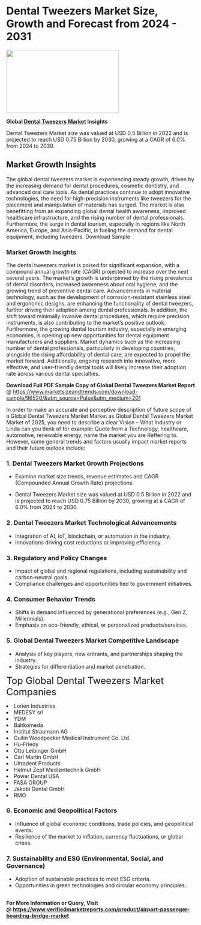 <H1>Dental Tweezers Market Size, Growth and Forecast from 2024 - 2031</H1><img class="aligncenter size-medium wp-image-584254" src="https://thirdeyenews.in/wp-content/uploads/2024/09/Global-Market-Research-300x168.jpeg" alt="" width="300" height="168" /><p><strong>Global&nbsp;<a href="https://www.marketsizeandtrends.com/download-sample/96520/&amp;utm_source=Pulse&amp;utm_medium=201">Dental Tweezers Market</a> Insights</strong></p><p>Dental Tweezers Market size was valued at USD 0.5 Billion in 2022 and is projected to reach USD 0.75 Billion by 2030, growing at a CAGR of 6.0% from 2024 to 2030.</p><p><h2>Market Growth Insights</h2> The global dental tweezers market is experiencing steady growth, driven by the increasing demand for dental procedures, cosmetic dentistry, and advanced oral care tools. As dental practices continue to adopt innovative technologies, the need for high-precision instruments like tweezers for the placement and manipulation of materials has surged. The market is also benefitting from an expanding global dental health awareness, improved healthcare infrastructure, and the rising number of dental professionals. Furthermore, the surge in dental tourism, especially in regions like North America, Europe, and Asia-Pacific, is fueling the demand for dental equipment, including tweezers. Download Sample <h3>Market Growth Insights</h3> The dental tweezers market is poised for significant expansion, with a compound annual growth rate (CAGR) projected to increase over the next several years. The market’s growth is underpinned by the rising prevalence of dental disorders, increased awareness about oral hygiene, and the growing trend of preventive dental care. Advancements in material technology, such as the development of corrosion-resistant stainless steel and ergonomic designs, are enhancing the functionality of dental tweezers, further driving their adoption among dental professionals. In addition, the shift toward minimally invasive dental procedures, which require precision instruments, is also contributing to the market’s positive outlook. Furthermore, the growing dental tourism industry, especially in emerging economies, is opening up new opportunities for dental equipment manufacturers and suppliers. Market dynamics such as the increasing number of dental professionals, particularly in developing countries, alongside the rising affordability of dental care, are expected to propel the market forward. Additionally, ongoing research into innovative, more effective, and user-friendly dental tools will likely increase their adoption rate across various dental specialties. </p><p><span class=""><strong>Download Full PDF Sample Copy of Global Dental Tweezers Market Report</strong> @ <a href="https://www.marketsizeandtrends.com/download-sample/96520/&amp;utm_source=Pulse&amp;utm_medium=201" target="_blank">https://www.marketsizeandtrends.com/download-sample/96520/&amp;utm_source=Pulse&amp;utm_medium=201</a></span></p><p>In order to make an accurate and perceptive description of future scope of a Global&nbsp;Dental Tweezers Market Market as Global&nbsp;Dental Tweezers Market Market of 2025, you need to describe a clear Vision &ndash; What Industry or Linda can you think of for example: Quote from a Technology, healthcare, automotive, renewable energy, name the market you are Reffering to. However, some general trends and factors usually impact market reports and their future outlook include:</p><h3>1.&nbsp;<strong>Dental Tweezers Market Growth Projections</strong></h3><ul><li>Examine market size trends, revenue estimates and CAGR (Compounded Annual Growth Rate) projections.</li><li><p>Dental Tweezers Market size was valued at USD 0.5 Billion in 2022 and is projected to reach USD 0.75 Billion by 2030, growing at a CAGR of 6.0% from 2024 to 2030.</p></li></ul><h3>2.&nbsp;<strong>Dental Tweezers Market Technological Advancements</strong></h3><ul><li>Integration of AI, IoT, blockchain, or automation in the industry.</li><li>Innovations driving cost reductions or improving efficiency.</li></ul><h3>3.&nbsp;<strong>Regulatory and Policy Changes</strong></h3><ul><li>Impact of global and regional regulations, including sustainability and carbon-neutral goals.</li><li>Compliance challenges and opportunities tied to government initiatives.</li></ul><h3>4.&nbsp;<strong>Consumer Behavior Trends</strong></h3><ul><li>Shifts in demand influenced by generational preferences (e.g., Gen Z, Millennials).</li><li>Emphasis on eco-friendly, ethical, or personalized products/services.</li></ul><h3>5.&nbsp;<strong>Global Dental Tweezers Market Competitive Landscape</strong></h3><ul><li>Analysis of key players, new entrants, and partnerships shaping the industry.</li><li>Strategies for differentiation and market penetration.</li></ul><p data-pm-slice="1 1 []"><span style="color: inherit; font-family: inherit; font-size: 25px;">Top Global Dental Tweezers Market Companies</span></p><div class="" data-test-id=""><p><li>Lorien Industries</li><li> MEDESY srl</li><li> YDM</li><li> Baltkomeda</li><li> Institut Straumann AG</li><li> Guilin Woodpecker Medical Instrument Co. Ltd.</li><li> Hu-Friedy</li><li> Otto Leibinger GmbH</li><li> Carl Martin GmbH</li><li> Ultradent Products</li><li> Helmut Zepf Medizintechnik GmbH</li><li> Power Dental USA</li><li> FASA GROUP</li><li> Jakobi Dental GmbH</li><li> RMO</li></p></div><h3>6.&nbsp;<strong>Economic and Geopolitical Factors</strong></h3><ul><li>Influence of global economic conditions, trade policies, and geopolitical events.</li><li>Resilience of the market to inflation, currency fluctuations, or global crises.</li></ul><h3>7.&nbsp;<strong>Sustainability and ESG (Environmental, Social, and Governance)</strong></h3><ul><li>Adoption of sustainable practices to meet ESG criteria.</li><li>Opportunities in green technologies and circular economy principles.</li></ul><h2><strong style="font-size: 14px;">For More Information or Query, Visit @&nbsp;</strong><a style="background-color: #ffffff; font-size: 14px;" href="https://www.marketsizeandtrends.com/report/dental-tweezers-market/" target="_blank">https://www.verifiedmarketreports.com/product/airport-passenger-boarding-bridge-market</a></h2>
